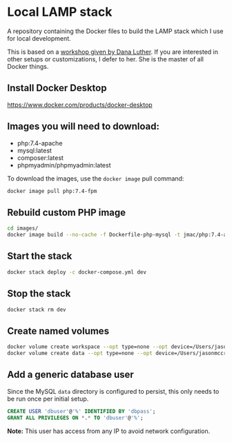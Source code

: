 # Local LAMP stack
A repository containing the Docker files to build the LAMP stack which I use for local development.

This is based on a [workshop given by Dana Luther](https://github.com/DanaLuther/HOD-Lemp-or-Lamp-stack). If you are interested in other setups or customizations, I defer to her. She is the master of all Docker things.


## Install Docker Desktop
https://www.docker.com/products/docker-desktop


## Images you will need to download:
- php:7.4-apache
- mysql:latest
- composer:latest
- phpmyadmin/phpmyadmin:latest

To download the images, use the `docker image` pull command:

```sh
docker image pull php:7.4-fpm
```


## Rebuild custom PHP image
```sh
cd images/
docker image build --no-cache -f Dockerfile-php-mysql -t jmac/php:7.4-apache-mysql --target=base . --build-arg PHP_TARGET=7.4-apache
```

## Start the stack
```sh
docker stack deploy -c docker-compose.yml dev
```

## Stop the stack
```sh
docker stack rm dev
```

## Create named volumes
```sh
docker volume create workspace --opt type=none --opt device=/Users/jasonmccreary/workspace --opt o=bind
docker volume create data --opt type=none --opt device=/Users/jasonmccreary/data --opt o=bind
```

## Add a generic database user
Since the MySQL `data` directory is configured to persist, this only needs to be run once per initial setup.


```sql
CREATE USER 'dbuser'@'%' IDENTIFIED BY 'dbpass';
GRANT ALL PRIVILEGES ON *.* TO 'dbuser'@'%';
```

**Note:** This user has access from any IP to avoid network configuration.
